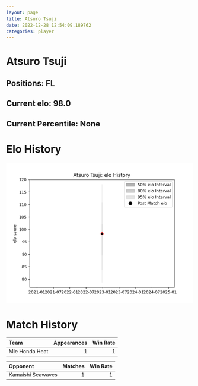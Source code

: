 ```yaml
---  
layout: page  
title: Atsuro Tsuji  
date: 2022-12-28 12:54:09.189762  
categories: player  
---
```

# Atsuro Tsuji

## Positions: FL

## Current elo: 98.0

## Current Percentile: None

# Elo History


![elo history](history_AtsuroTsuji.png)
# Match History


| Team           |   Appearances |   Win Rate |
|:---------------|--------------:|-----------:|
| Mie Honda Heat |             1 |          1 |

| Opponent          |   Matches |   Win Rate |
|:------------------|----------:|-----------:|
| Kamaishi Seawaves |         1 |          1 |